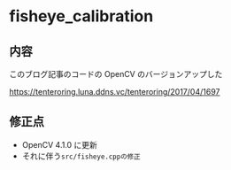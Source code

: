# fisheye_calibration

## 内容

このブログ記事のコードの OpenCV のバージョンアップした

https://tenteroring.luna.ddns.vc/tenteroring/2017/04/1697

## 修正点

- OpenCV 4.1.0 に更新
- それに伴う`src/fisheye.cppの修正`
